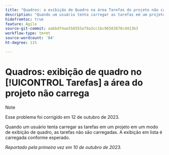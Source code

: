 ```yaml
---
title: "Quadros: a exibição de Quadro na área Tarefas do projeto não carrega"
description: "Quando um usuário tenta carregar as tarefas em um projeto em um modo de exibição de quadro, as tarefas não são carregadas. A visualização de lista é carregada conforme esperado."
hidefromtoc: true
feature: Agile
source-git-commit: aabbd74ae558555e79a3cc1bc96583878cd413b3
workflow-type: tm+mt
source-wordcount: '84'
ht-degree: 11%

---
```



# Quadros: exibição de quadro no [!UICONTROL Tarefas] a área do projeto não carrega

>[!NOTE]
>
>Esse problema foi corrigido em 12 de outubro de 2023.

Quando um usuário tenta carregar as tarefas em um projeto em um modo de exibição de quadro, as tarefas não são carregadas. A exibição em lista é carregada conforme esperado.

_Reportado pela primeira vez em 10 de outubro de 2023._

